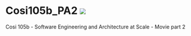 # Cosi105b_PA2 <a href="https://codeclimate.com/github/shimonm/Cosi105b_PA2"><img src="https://codeclimate.com/github/shimonm/Cosi105b_PA2/badges/gpa.svg" /></a>
Cosi 105b - Software Engineering and Architecture at Scale - Movie part 2
